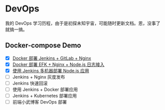 # DevOps
我的 DevOps 学习历程，由于是初探未知宇宙，可能随时更新文档。恩，没事了就搞一搞。

## Docker-compose Demo

- [x] [Docker 部署 Jenkins + GitLab + Nginx](./jenkins-gitlab-nginx)
- [x] [Docker 部署 EFK + Nginx + Node.js 日志接入](./elasticsearch-fluentd-kiabana-nginx-node)
- [x] [使用 Jenkins 多机器部署 Node.js 应用](./jenkins-node)
- [ ] Jenkins + Nginx 灰度发布
- [ ] Jenkins 快速回滚
- [ ] 使用 Jenkins + Docker 部署应用
- [ ] Jenkins + Kubernetes 部署应用
- [ ] 前端小武博客 DevOps 部署